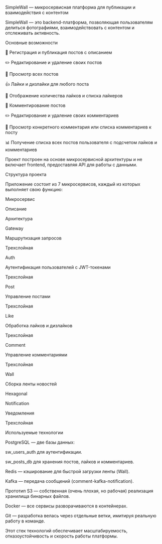 SimpleWall — микросервисная платформа для публикации и взаимодействия с контентом

SimpleWall — это backend-платформа, позволяющая пользователям делиться фотографиями, взаимодействовать с контентом и отслеживать активность.

Основные возможности

📌 Регистрация и публикация постов с описанием

✏️ Редактирование и удаление своих постов

👀 Просмотр всех постов

👍 Лайки и дизлайки для любого поста

🔢 Отображение количества лайков и списка лайкеров

💬 Комментирование постов

✏️ Редактирование и удаление своих комментариев

📄 Просмотр конкретного комментария или списка комментариев к посту

📊 Получение списка всех постов пользователя с подсчетом лайков и комментариев

Проект построен на основе микросервисной архитектуры и не включает frontend, предоставляя API для работы с данными.

Структура проекта

Приложение состоит из 7 микросервисов, каждый из которых выполняет свою функцию:

Микросервис

Описание

Архитектура

Gateway

Маршрутизация запросов

Трехслойная

Auth

Аутентификация пользователей с JWT-токенами

Трехслойная

Post

Управление постами

Трехслойная

Like

Обработка лайков и дизлайков

Трехслойная

Comment

Управление комментариями

Трехслойная

Wall

Сборка ленты новостей

Hexagonal

Notification

Уведомления

Трехслойная

Используемые технологии

PostgreSQL — две базы данных:

sw_users_auth для аутентификации.

sw_posts_db для хранения постов, лайков и комментариев.

Redis — кэширование для быстрой загрузки ленты (Wall).

Kafka — передача сообщений (comment-kafka-notification).

Прототип S3 — собственная (очень плохая, но рабочая) реализация хранилища бинарных файлов.

Docker — все сервисы разворачиваются в контейнерах.

Git — разработка велась через отдельные ветки, имитируя реальную работу в команде.

Этот стек технологий обеспечивает масштабируемость, отказоустойчивость и скорость работы платформы.
